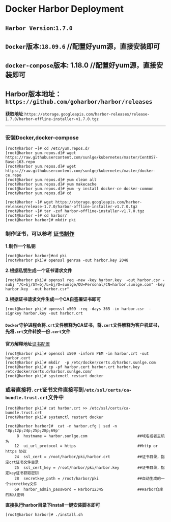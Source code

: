 # Docker Harbor Deployment
## **`Harbor Version`**:`1.7.0`
## **`Docker`版本:**`18.09.6`                                     //配置好yum源，直接安装即可
## **`docker-compose`版本:** 1.18.0                               //配置好yum源，直接安装即可
## **Harbor**版本地址：`https://github.com/goharbor/harbor/releases`
**获取地址** `https://storage.googleapis.com/harbor-releases/release-1.7.0/harbor-offline-installer-v1.7.0.tgz`
****
### 安装Docker,docker-compose
```
[root@harbor ~]# cd /etc/yum.repos.d/
[root@harbor yum.repos.d]# wget https://raw.githubusercontent.com/sunlge/kubernetes/master/CentOS7-Base-163.repo
[root@harbor yum.repos.d]# wget https://raw.githubusercontent.com/sunlge/kubernetes/master/docker-ce.repo
[root@harbor yum.repos.d]# yum clean all
[root@harbor yum.repos.d]# yum makecache
[root@harbor yum.repos.d]# yum -y install docker-ce docker-common
[root@harbor yum.repos.d]# cd
```
```
[root@harbor ~]# wget https://storage.googleapis.com/harbor-releases/release-1.7.0/harbor-offline-installer-v1.7.0.tgz
[root@harbor ~]# tar -zxf harbor-offline-installer-v1.7.0.tgz
[root@harbor ~]# cd harbor/
[root@harbor harbor]# mkdir pki
```
### 制作证书，可以参考   [证书制作](https://github.com/sunlge/kubernetes/blob/master/program/build%20certificate.md)

**1.制作一个私钥**
```
[root@harbor harbor]#cd pki
[root@harbor pki]# openssl genrsa -out harbor.key 2048
```
**2.根据私钥生成一个证书请求文件**  
```
[root@harbor pki]# openssl req -new -key harbor.key  -out harbor.csr -subj "/C=bj/ST=bj/L=bj/O=sunlge/OU=Personal/CN=harbor.sunlge.com" -key harbor.key  -out harbor.csr"
```

**3.根据证书请求文件生成一个CA自签署证书即可**  
```
[root@harbor pki]# openssl x509 -req -days 365 -in harbor.csr  -signkey harbor.key -out harbor.crt
```
#### `Docker`守护进程会将`.crt`文件解释为CA证书，将`.cert`文件解释为客户机证书，先将`.crt`文件转换一份`.cert`文件  
**官方解释地址**[证书配置](https://docs.docker.com/engine/security/certificates/)
```
[root@harbor pki]# openssl x509 -inform PEM -in harbor.crt -out harbor.cert
[root@harbor pki]# mkdir  -p /etc/docker/certs.d/harbor.sunlge.com
[root@harbor pki]# cp -pf harbor.cert harbor.crt harbor.key /etc/docker/certs.d/harbor.sunlge.com/
[root@harbor pki]# systemctl restart docker
```
### 或者直接将`.crt`证书文件直接写到`/etc/ssl/certs/ca-bundle.trust.crt`文件中
```
[root@harbor pki]# cat harbor.crt >> /etc/ssl/certs/ca-bundle.trust.crt
[root@harbor pki]# systemctl restart docker
```
```
[root@harbor harbor]#  cat -n harbor.cfg | sed -n '8p;12p;24p;25p;28p;69p'
     8  hostname = harbor.sunlge.com                      ##域名或者主机名
    12  ui_url_protocol = https                           ##http or https 协议
    24  ssl_cert = /root/harbor/pki/harbor.crt            ##证书目录，指定crt证书文件目录
    25  ssl_cert_key = /root/harbor/pki/harbor.key        ##证书目录，指定key证书获取密钥
    28  secretkey_path = /root/harbor/pki                 ##自动生成的一个secretkey文件
    69  harbor_admin_password = Harbor12345               ##Harbor仓库的默认密码
 ```
**直接执行harbor目录下install一键安装脚本即可**
```
[root@harbor harbor]# ./install.sh
```
